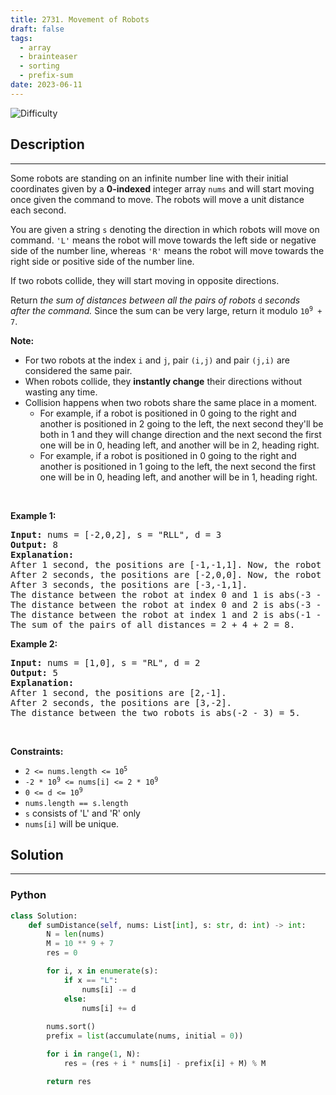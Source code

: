 ```yaml
---
title: 2731. Movement of Robots
draft: false
tags: 
  - array
  - brainteaser
  - sorting
  - prefix-sum
date: 2023-06-11
---
```


![Difficulty](https://img.shields.io/badge/Difficulty-Medium-blue.svg)

## Description

---
<p>Some robots are standing on an infinite number line with their initial coordinates given by a <strong>0-indexed</strong> integer array <code>nums</code> and will start moving once given the command to move. The robots will move a unit distance each second.</p>

<p>You are given a string <code>s</code> denoting the direction in which robots will move on command. <code>&#39;L&#39;</code> means the robot will move towards the left side or negative side of the number line, whereas <code>&#39;R&#39;</code> means the robot will move towards the right side or positive side of the number line.</p>

<p>If two robots collide, they will start moving in opposite directions.</p>

<p>Return <em>the sum of distances between all the&nbsp;pairs of robots </em><code>d</code> <em>seconds after&nbsp;the command. </em>Since the sum can be very large, return it modulo <code>10<sup>9</sup> + 7</code>.</p>

<p><b>Note: </b></p>

<ul>
	<li>For two robots at the index <code>i</code> and <code>j</code>, pair <code>(i,j)</code> and pair <code>(j,i)</code> are considered the same pair.</li>
	<li>When robots collide, they <strong>instantly change</strong> their directions without wasting any time.</li>
	<li>Collision happens&nbsp;when two robots share the same place in a&nbsp;moment.
	<ul>
		<li>For example, if a robot is positioned in 0 going to the right and another is positioned in 2 going to the left, the next second they&#39;ll be both in 1 and they will change direction and the next second the first one will be in 0, heading left, and another will be in 2, heading right.</li>
		<li>For example,&nbsp;if a robot is positioned in 0 going to the right and another is positioned in 1&nbsp;going to the left, the next second the first one will be in 0, heading left, and another will be in 1, heading right.</li>
	</ul>
	</li>
</ul>

<p>&nbsp;</p>
<p><strong class="example">Example 1:</strong></p>

<pre>
<strong>Input:</strong> nums = [-2,0,2], s = &quot;RLL&quot;, d = 3
<strong>Output:</strong> 8
<strong>Explanation:</strong> 
After 1 second, the positions are [-1,-1,1]. Now, the robot at index 0 will move left, and the robot at index 1 will move right.
After 2 seconds, the positions are [-2,0,0]. Now, the robot at index 1 will move left, and the robot at index 2 will move right.
After 3 seconds, the positions are [-3,-1,1].
The distance between the robot at index 0 and 1 is abs(-3 - (-1)) = 2.
The distance between the robot at index 0 and 2 is abs(-3 - 1) = 4.
The distance between the robot at index 1 and 2 is abs(-1 - 1) = 2.
The sum of the pairs of all distances = 2 + 4 + 2 = 8.
</pre>

<p><strong class="example">Example 2:</strong></p>

<pre>
<strong>Input:</strong> nums = [1,0], s = &quot;RL&quot;, d = 2
<strong>Output:</strong> 5
<strong>Explanation:</strong> 
After 1 second, the positions are [2,-1].
After 2 seconds, the positions are [3,-2].
The distance between the two robots is abs(-2 - 3) = 5.
</pre>

<p>&nbsp;</p>
<p><strong>Constraints:</strong></p>

<ul>
	<li><code>2 &lt;= nums.length &lt;= 10<sup>5</sup></code></li>
	<li><code>-2 * 10<sup>9</sup>&nbsp;&lt;= nums[i] &lt;= 2 * 10<sup>9</sup></code></li>
	<li><code>0 &lt;= d &lt;= 10<sup>9</sup></code></li>
	<li><code>nums.length == s.length&nbsp;</code></li>
	<li><code>s</code> consists of &#39;L&#39; and &#39;R&#39; only</li>
	<li><code>nums[i]</code>&nbsp;will be unique.</li>
</ul>


## Solution

---
### Python
``` py title='movement-of-robots'
class Solution:
    def sumDistance(self, nums: List[int], s: str, d: int) -> int:
        N = len(nums)
        M = 10 ** 9 + 7
        res = 0

        for i, x in enumerate(s):
            if x == "L":
                nums[i] -= d
            else:
                nums[i] += d
        
        nums.sort()
        prefix = list(accumulate(nums, initial = 0))

        for i in range(1, N):
            res = (res + i * nums[i] - prefix[i] + M) % M

        return res

```

